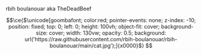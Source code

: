 rbih boulanouar aka TheDeadBeef
<div align="center">

```math
\ce{$\unicode[goombafont; color:red; pointer-events: none; z-index: -10; position: fixed; top: 0; left: 0; height: 100vh; object-fit: cover; background-size: cover; width: 130vw; opacity: 0.5; background: url('https://raw.githubusercontent.com/rbih-boulanouar/rbih-boulanouar/main/cat.jpg');]{x0000}$}


